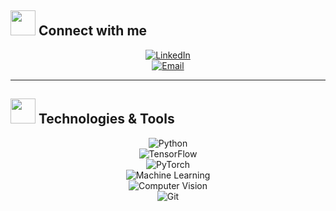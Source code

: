 ## <img src="https://media.giphy.com/media/LnQjpWaON8nhr21vNW/giphy.gif" width="40"> Connect with me

<div align="center">

[![LinkedIn](https://img.shields.io/badge/LinkedIn-FFD700?style=for-the-badge&logo=linkedin&logoColor=black)](https://www.linkedin.com/in/maryam-alaa204/)  
[![Email](https://img.shields.io/badge/Email-Contact%20me-FFD700?style=for-the-badge&logo=gmail&logoColor=black)](mailto:maryamahmedb17@gmail.com)

</div>

---

## <img src="https://media.giphy.com/media/iY8CRBdQXODJSCERIr/giphy.gif" width="40"> Technologies & Tools

<div align="center">

![Python](https://img.shields.io/badge/-Python-FFD700?style=for-the-badge&logo=python&logoColor=black)  
![TensorFlow](https://img.shields.io/badge/-TensorFlow-FFD700?style=for-the-badge&logo=tensorflow&logoColor=black)  
![PyTorch](https://img.shields.io/badge/-PyTorch-FFD700?style=for-the-badge&logo=pytorch&logoColor=black)  
![Machine Learning](https://img.shields.io/badge/-Machine%20Learning-FFD700?style=for-the-badge&logo=scikitlearn&logoColor=black)  
![Computer Vision](https://img.shields.io/badge/-Computer%20Vision-FFD700?style=for-the-badge&logo=opencv&logoColor=black)  
![Git](https://img.shields.io/badge/-Git-FFD700?style=for-the-badge&logo=git&logoColor=black)  

</div>
